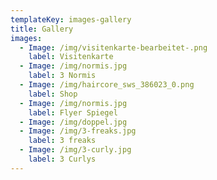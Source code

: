 ```yaml
---
templateKey: images-gallery
title: Gallery
images:
  - Image: /img/visitenkarte-bearbeitet-.png
    label: Visitenkarte
  - Image: /img/normis.jpg
    label: 3 Normis
  - Image: /img/haircore_sws_386023_0.png
    label: Shop
  - Image: /img/normis.jpg
    label: Flyer Spiegel
  - Image: /img/doppel.jpg
  - Image: /img/3-freaks.jpg
    label: 3 freaks
  - Image: /img/3-curly.jpg
    label: 3 Curlys
---
```


